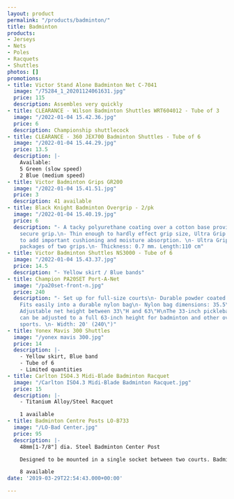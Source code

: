 ```yaml
---
layout: product
permalink: "/products/badminton/"
title: Badminton
products:
- Jerseys
- Nets
- Poles
- Racquets
- Shuttles
photos: []
promotions:
- title: Victor Stand Alone Badminton Net C-7041
  image: "/75284_1_20201124061631.jpg"
  price: 115
  description: Assembles very quickly
- title: CLEARANCE - Wilson Badminton Shuttles WRT604012 - Tube of 3
  image: "/2022-01-04 15.42.36.jpg"
  price: 6
  description: Championship shuttlecock
- title: CLEARANCE - 360 JEX700 Badminton Shuttles - Tube of 6
  image: "/2022-01-04 15.44.29.jpg"
  price: 13.5
  description: |-
    Available:
    5 Green (slow speed)
    2 Blue (medium speed)
- title: Victor Badminton Grips GR200
  image: "/2022-01-04 15.41.51.jpg"
  price: 3
  description: 41 available
- title: Black Knight Badminton Overgrip - 2/pk
  image: "/2022-01-04 15.40.19.jpg"
  price: 6
  description: "- A tacky polyurethane coating over a cotton base provides an instantly
    secure grip.\n- Thin enough to hardly effect grip size, Ultra Grip is  thick enough
    to add important cushioning and moisture absorption. \n- Ultra Grip is sold in
    packages of two grips.\n- Thickness: 0.7 mm. Length:110 cm"
- title: Victor Badminton Shuttles NS3000 - Tube of 6
  image: "/2022-01-04 15.43.37.jpg"
  price: 14.5
  description: "- Yellow skirt / Blue bands"
- title: Champion PA20SET Port-A-Net
  image: "/pa20set-front-n.jpg"
  price: 240
  description: "- Set up for full-size courts\n- Durable powder coated steel frame\n-
    Fits easily into a durable nylon bag\n- Nylon bag dimensions: 35.5\"L x 6\"D\n-
    Adjustable net height between 33\"H and 63\"H\nThe 33-inch pickleball/tennis height
    can be adjusted to a full 63-inch height for badminton and other over the net
    sports. \n- Width: 20' (240\")"
- title: Yonex Mavis 300 Shuttles
  image: "/yonex mavis 300.jpg"
  price: 14
  description: |-
    - Yellow skirt, Blue band
    - Tube of 6
    - Limited quantities
- title: Carlton ISO4.3 Midi-Blade Badminton Racquet
  image: "/Carlton ISO4.3 Midi-Blade Badminton Racquet.jpg"
  price: 15
  description: |-
    - Titanium Alloy/Steel Racquet

    1 available
- title: Badminton Centre Posts LO-B733
  image: "/LO-Bad Center.jpg"
  price: 95
  description: |-
    48mm[1-7/8"] dia. Steel Badminton Center Post

    Designed to be mounted in a single socket between two courts. Badminton center post are light weight and easily set-up. Two Eyes welded to adjustable collars allow precise net height adjustment. Powder coated red finish.

    8 available
date: '2019-03-29T22:54:43.000+00:00'

---
```

